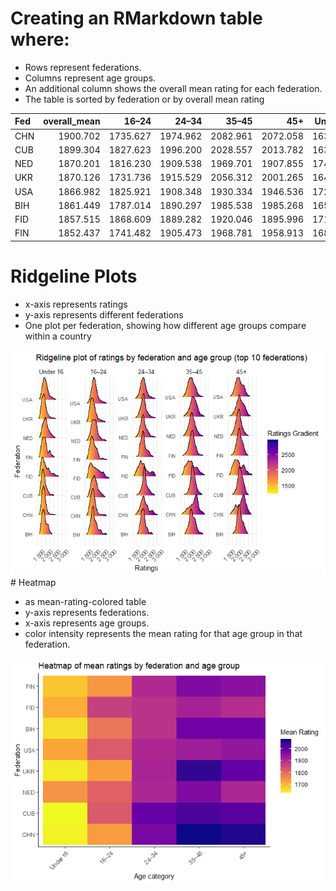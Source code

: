 # Creating an RMarkdown table where:

-   Rows represent federations.
-   Columns represent age groups.
-   An additional column shows the overall mean rating for each
    federation.
-   The table is sorted by federation or by overall mean rating

<table>
<thead>
<tr class="header">
<th style="text-align: left;">Fed</th>
<th style="text-align: right;">overall_mean</th>
<th style="text-align: right;">16–24</th>
<th style="text-align: right;">24–34</th>
<th style="text-align: right;">35–45</th>
<th style="text-align: right;">45+</th>
<th style="text-align: right;">Under 16</th>
</tr>
</thead>
<tbody>
<tr class="odd">
<td style="text-align: left;">CHN</td>
<td style="text-align: right;">1900.702</td>
<td style="text-align: right;">1735.627</td>
<td style="text-align: right;">1974.962</td>
<td style="text-align: right;">2082.961</td>
<td style="text-align: right;">2072.058</td>
<td style="text-align: right;">1637.901</td>
</tr>
<tr class="even">
<td style="text-align: left;">CUB</td>
<td style="text-align: right;">1899.304</td>
<td style="text-align: right;">1827.623</td>
<td style="text-align: right;">1996.200</td>
<td style="text-align: right;">2028.557</td>
<td style="text-align: right;">2013.782</td>
<td style="text-align: right;">1630.358</td>
</tr>
<tr class="odd">
<td style="text-align: left;">NED</td>
<td style="text-align: right;">1870.201</td>
<td style="text-align: right;">1816.230</td>
<td style="text-align: right;">1909.538</td>
<td style="text-align: right;">1969.701</td>
<td style="text-align: right;">1907.855</td>
<td style="text-align: right;">1747.681</td>
</tr>
<tr class="even">
<td style="text-align: left;">UKR</td>
<td style="text-align: right;">1870.126</td>
<td style="text-align: right;">1731.736</td>
<td style="text-align: right;">1915.529</td>
<td style="text-align: right;">2056.312</td>
<td style="text-align: right;">2001.265</td>
<td style="text-align: right;">1645.790</td>
</tr>
<tr class="odd">
<td style="text-align: left;">USA</td>
<td style="text-align: right;">1866.982</td>
<td style="text-align: right;">1825.921</td>
<td style="text-align: right;">1908.348</td>
<td style="text-align: right;">1930.334</td>
<td style="text-align: right;">1946.536</td>
<td style="text-align: right;">1723.772</td>
</tr>
<tr class="even">
<td style="text-align: left;">BIH</td>
<td style="text-align: right;">1861.449</td>
<td style="text-align: right;">1787.014</td>
<td style="text-align: right;">1890.297</td>
<td style="text-align: right;">1985.538</td>
<td style="text-align: right;">1985.268</td>
<td style="text-align: right;">1659.125</td>
</tr>
<tr class="odd">
<td style="text-align: left;">FID</td>
<td style="text-align: right;">1857.515</td>
<td style="text-align: right;">1868.609</td>
<td style="text-align: right;">1889.282</td>
<td style="text-align: right;">1920.046</td>
<td style="text-align: right;">1895.996</td>
<td style="text-align: right;">1713.644</td>
</tr>
<tr class="even">
<td style="text-align: left;">FIN</td>
<td style="text-align: right;">1852.437</td>
<td style="text-align: right;">1741.482</td>
<td style="text-align: right;">1905.473</td>
<td style="text-align: right;">1968.781</td>
<td style="text-align: right;">1958.913</td>
<td style="text-align: right;">1687.538</td>
</tr>
</tbody>
</table>

# Ridgeline Plots

-   x-axis represents ratings
-   y-axis represents different federations
-   One plot per federation, showing how different age groups compare
    within a country

![](madeleine1806_files/figure-markdown_strict/ridgeline%20plot-1.png)
\# Heatmap

-   as mean-rating-colored table
-   y-axis represents federations.
-   x-axis represents age groups.
-   color intensity represents the mean rating for that age group in
    that federation.

![](madeleine1806_files/figure-markdown_strict/heatmap%20plot-1.png)
